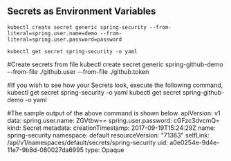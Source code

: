 ## Secrets as Environment Variables
	kubectl create secret generic spring-security --from-literal=spring.user.name=demo --from-literal=spring.user.password=password
	
	kubectl get secret spring-security -o yaml


#Create secrets from file
  kubectl create secret generic spring-github-demo --from-file ./github.user --from-file ./github.token
  
#If you wish to see how your Secrets look, execute the following command,  
  kubectl get secret spring-security -o yaml
  kubectl get secret spring-github-demo -o yaml
  
#The sample output of the above command is shown below.
apiVersion: v1
data:
  spring.user.name: ZGVtbw==
  spring.user.password: cGFzc3dvcmQ=
kind: Secret
metadata:
  creationTimestamp: 2017-09-19T15:24:29Z
  name: spring-security
  namespace: default
  resourceVersion: "71363"
  selfLink: /api/v1/namespaces/default/secrets/spring-security
  uid: a0e0254e-9d4e-11e7-9b8d-080027da6995
type: Opaque